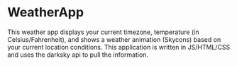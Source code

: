 # WeatherApp
This weather app displays your current timezone, temperature (in Celsius/Fahrenheit), and shows a weather animation (Skycons) based on your current location conditions. 
This application is written in JS/HTML/CSS and uses the darksky api to pull the information. 

